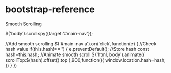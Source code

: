 # bootstrap-reference

Smooth Scrolling

$('body').scrollspy({target:'#main-nav'});

//Add smooth scrolling
$('#main-nav a').on('click',function(e) {
  //Check hash value
  if(this.hash!=='')
  {
    e.preventDefault();
    //Store hash
    const hash=this.hash;
    //Animate smooth scroll
    $('html, body').animate({
      scrollTop:$(hash).offset().top
    },900,function(){
      window.location.hash=hash;
    })
  }
})
